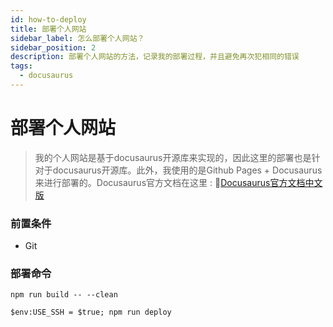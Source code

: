 ```yaml
---
id: how-to-deploy
title: 部署个人网站
sidebar_label: 怎么部署个人网站？
sidebar_position: 2
description: 部署个人网站的方法，记录我的部署过程，并且避免再次犯相同的错误
tags:
  - docusaurus
---
```


# 部署个人网站
> 我的个人网站是基于docusaurus开源库来实现的，因此这里的部署也是针对于docusaurus开源库。此外，我使用的是Github Pages + Docusaurus
> 来进行部署的。Docusaurus官方文档在这里 : :link:[Docusaurus官方文档中文版](https://docusaurus.io/zh-CN/docs)

### 前置条件
- Git


### 部署命令
```
npm run build -- --clean
```
```
$env:USE_SSH = $true; npm run deploy
```